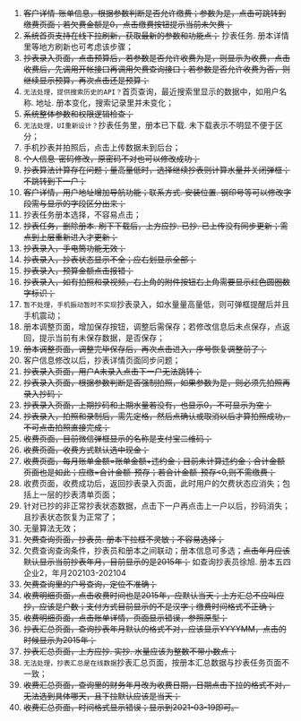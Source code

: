 1. ~~客户详情-账单信息，根据参数判断是否允许缴费；参数为是，点击可跳转到缴费页面；若欠费金额是0，点击缴费按钮提示当前未欠费；~~
2. ~~系统首页支持在线下拉刷新，获取最新的参数和功能点；~~ 抄表任务. 册本详情里等地方刷新也可考虑该步骤；
3. ~~抄表录入页面，点击预算后，若参数是否允许收费为是，则显示为收费，点击收费后，先调用开帐接口再调用欠费查询接口；若参数是否允许收费为否，则继续显示预算，再次点击还是预算；~~
4. `无法处理，提供搜索历史的API？`首页查询，最近搜索里显示的数据中，如用户名称. 地址. 册本变化，搜索记录里并未变化；
5. ~~系统整体参数和权限逻辑检查；~~
6. `无法处理，UI重新设计？`抄表任务里，册本已下载. 未下载表示不明显不便于区分；
7. 手机抄表并拍照后，点击上传数据未到后台；
8. ~~个人信息-密码修改，原密码不对也可以修改成功；~~
9. ~~抄表算法计算存在问题；量高量低时，选择继续抄表则计算水量并关闭弹框；不跳转到下一户；~~
10. ~~客户详情，用户地址增加导航功能；联系方式. 安装位置. 钢印号等可以修改字段需与显示的字段区分出来；~~
11. 抄表任务册本选择，不容易点击；
12. ~~抄表任务，删除册本. 刷下下载后，上方应抄. 已抄. 已上传没有同步更新；需点到上层重新进入才更新；~~
13. ~~抄表录入，手电筒功能无效；~~
14. ~~抄表录入，抄表状态显示不全；应右划显示全部；~~
15. ~~抄表录入，预算金额点击报错；~~
16. ~~抄表录入，如有拍照和录视频，右上角的附件按钮右上角需要显示红色圆圈数字标识；~~
17. `暂不处理，手机振动暂时不实现`抄表录入，如水量量高量低，则可弹框提醒后并且手机震动；
18. 册本调整页面，增加保存按钮，调整后需保存；若修改信息后未点保存，点返回，提示当前有未保存数据，是否保存；
19. ~~册本调整页面，调整完毕保存后，再次点击进入，序号恢复调整前了；~~
20. 客户信息修改以后，抄表详情页面同步问题；
21. ~~抄表录入页面，用户A未录入点击下一户无法跳转；~~
22. ~~抄表录入页面，根据参数判断是否强制拍照，如果参数为是，则必须先拍照再录入抄码；~~
23. ~~抄表录入页面，上期抄码和上期水量若没有，也显示0，不可显示为空；~~
24. ~~抄表录入，拍照和录制后，需先定格，然后点确认或取消以后才算拍照成功，不可点击拍照直接完成；~~
25. ~~收费页面，目前微信弹框显示的名称是支付宝二维码；~~
26. ~~收费页面，收费方式默认选中现金；~~
27. ~~收费页面，每月账单金额=账单金额+违约金；目前未计算违约金；合计金额页面也是如此；应缴=合计金额-预存；若合计金额-预存<0,则不需缴费；~~
28. 收费页面，收费成功后，返回抄表录入页面，此时用户的欠费状态应消失；包括上一层的抄表清单页面；
29. 针对已抄的非正常抄表状态数据，点击下一户再点击上一户以后，抄码消失；且抄表状态恢复为正常了；
30. 无量算法无效；
31. ~~欠费查询页面，抄表员. 册本下拉框不灵敏；不容易选择；~~
32. 欠费查询查询条件，抄表员和册本之间联动；册本信息可多选；~~点击年月应该默认显示当前抄表年月，目前显示的是2015年；~~ 如查询抄表员徐旭. 册本五四企业2，年月202103-202104
33. ~~欠费查询里的户号查询，定位不准确；~~
34. ~~收费明细页面，点击收费时间也是2015年，应默认当天；上方汇总不应叫应抄，应该是户数；支付方式目前显示的不是汉字；缴费时间格式不正确；~~
35. ~~收费明细页面，点击账单详情，页面显示错误，参照原型；~~
36. ~~抄表汇总页面，查询抄表年月默认的格式不对，应该显示YYYYMM，点击的时候显示为2015年；~~
35. ~~抄表汇总页面，上方应抄. 实抄. 水量应该为整数不带小数点；~~
36. `无法处理，抄表汇总是在线数据`抄表汇总页面，按册本汇总数据与抄表任务页面不一致；
37. ~~收费汇总页面，查询里的财务年月改为收费日期，日期点击下拉的格式不对，无法选到具体哪天，且下拉默认应该是当天；~~
38. ~~收费汇总页面，时间格式显示错误；显示到2021-03-19即可。~~